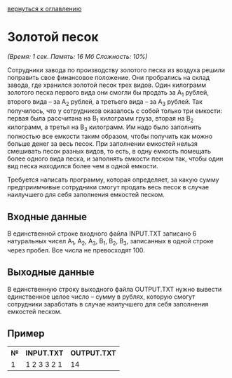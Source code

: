 <a href="/README.md">вернуться к оглавлению</a><br>

<h1>Золотой песок</h1>
<i>(Время: 1&nbsp;сек. Память: 16 Мб&nbsp;Сложность: 10%)</i>

<p class=text>
Сотрудники завода по производству золотого песка из воздуха решили поправить свое финансовое положение. Они пробрались на склад завода, где хранился золотой песок трех видов. Один килограмм золотого песка первого вида они смогли бы продать за A<sub>1</sub> рублей, второго вида – за A<sub>2</sub> рублей, а третьего вида – за A<sub>3</sub> рублей. Так получилось, что у сотрудников оказалось с собой только три емкости: первая была рассчитана на B<sub>1</sub> килограмм груза, вторая на B<sub>2</sub> килограмм, а третья на B<sub>3</sub> килограмм. Им надо было заполнить полностью все емкости таким образом, чтобы получить как можно больше денег за весь песок. При заполнении емкостей нельзя смешивать песок разных видов, то есть, в одну емкость помещать более одного вида песка, и заполнять емкости песком так, чтобы один вид песка находился более чем в одной емкости. 
</p>
<p class=text>
Требуется написать программу, которая определяет, за какую сумму предприимчивые сотрудники смогут продать весь песок в случае наилучшего для себя заполнения емкостей песком.
</p>

<h2>Входные данные</h2>

<p class=text>
В единственной строке входного файла INPUT.TXT записано 6 натуральных чисел A<sub>1</sub>, A<sub>2</sub>, A<sub>3</sub>, B<sub>1</sub>, B<sub>2</sub>, B<sub>3</sub>, записанных в одной строке через пробел. Все числа не превосходят 100.
</p>

<h2>Выходные данные</h2>

<p class=text>
В единственную строку выходного файла OUTPUT.TXT нужно вывести единственное целое число – сумму в рублях, которую смогут сотрудники заработать в случае наилучшего для себя заполнения емкостей песком.
</p>

<h2>Пример</h2>

<table>
<tr><th>№</th><th>INPUT.TXT</th><th>OUTPUT.TXT</th></tr>
<tr class=white2><td>1</td><td>1 2 3 3 2 1</td><td>14</td></tr>
</table>